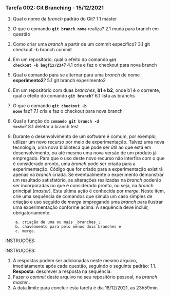 ### Tarefa 002: Git Branching - 15/12/2021

1. Qual o nome da _branch_ padrão do Git?
1.1 master
2. O que o comando **<code>git branch nome</code>** realiza?
2.1 muda para branch em questão
3. Como criar uma _branch_ a partir de um commit específico?
3.1 git checkout -b branch commit
4. Em um repositório, qual o efeito do comando **<code>git checkout -b bugfix/234</code>**?
4.1 cria e faz o checkout para nova branch
5. Qual o comando para se alternar para uma _branch_ de nome **experimento2**?
5.1 git branch experimento2
6. Em um repositório com duas _branches_, **b1** e **b2**, onde b1 é o corrente, qual o efeito do comando **<code>git branch</code>**?
6.1 lista as branchs
7. O que o comando **<code>git checkout -b nome</code>** faz?
7.1 cria e faz o checkout para nova branch
8. Qual a função do <code>**comando git branch -d teste</code>**?
8.1 deletar a branch test
9. Durante o desenvolvimento de um software é comum, por exemplo, utilizar um novo recurso por meio de experimentação. Talvez uma nova tecnologia, uma nova biblioteca que pode ser útil ao que está em desenvolvimento, ou até mesmo uma nova versão de um produto já empregado. Para que o uso deste novo recurso não interfira com o que é considerado pronto, uma _branch_ pode ser criada para a experimentação. Código que for criado para a experimentação existirá apenas na _branch_ criada. Se eventualmente o experimento demonstrar um resultado satisfatório, as alterações realizadas na _branch_ poderão ser incorporadas no que é considerado pronto, ou seja, na _branch_ principal (_master_). Esta última ação é conhecida por _merge_. Neste item, crie uma sequência de comandos que simula um caso simples de criação e uso seguido de _merge_ empregando uma _branch_ para ilustrar uma experimentação conforme acima. A sequência deve incluir, obrigatoriamente:

        a. criação de uma ou mais _branches_;
        b. chaveamento para pelo menos dois branches e
        c. merge.

INSTRUÇÕES:

INSTRUÇÕES:
1. A respostas podem ser adicionadas neste mesmo arquivo, imediatamente após cada questão, seguindo o seguinte padrão:
  1.1. **Resposta**: descrever a resposta na sequência.
1. Fazer o _commit_ deste arquivo no seu repositório pessoal, na _branch master_ .
3. A data limite para concluir esta tarefa é dia 18/12/2021, as 23h59min.

</DIV/>
